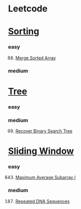 # Leetcode

# [Sorting](https://leetcode.com/tag/sorting/)
### easy
88. [Merge Sorted Array](MergeSortedArray(88).py)
### medium

# [Tree](https://leetcode.com/tag/tree/)
### easy

### medium
99.  [Recover Binary Search Tree](RecoverBinarySearchTree(99).py)

# [Sliding Window](https://leetcode.com/tag/sliding-window/)
### easy
643.  [Maximum Average Subarray I](MaximumAverageSubarrayI(643).py)

### medium
187. [Repeated DNA Sequences](RepeatedDNASequences(187).py) 
